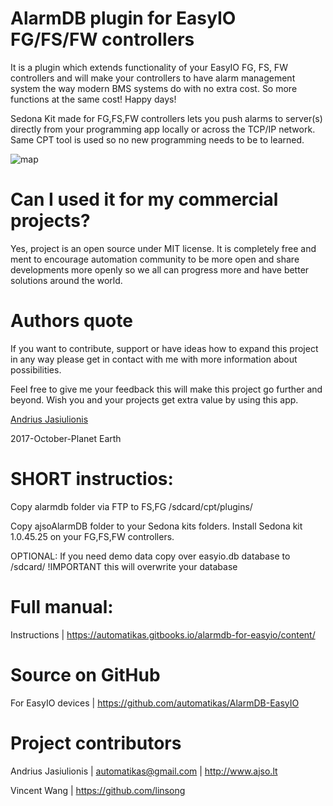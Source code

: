 # AlarmDB plugin for EasyIO FG/FS/FW controllers

It is a plugin which extends functionality of your EasyIO FG, FS, FW controllers and will make your controllers to have alarm management system the way modern BMS systems do with no extra cost. So more functions at the same cost! Happy days!

Sedona Kit made for FG,FS,FW controllers lets you push alarms to server(s) directly from your programming app locally or across the TCP/IP network. Same CPT tool is used so no new programming needs to be to learned.

![map](https://github.com/automatikas/AlarmDB/raw/master/docs/img/network_leaf.PNG)

# Can I used it for my commercial projects?
Yes, project is an open source under MIT license. It is completely free and ment to encourage automation community to be more open and share developments more openly so we all can progress more and have better solutions around the world.

# Authors quote
If you want to contribute, support or have ideas how to expand this project in any way please get in contact with me with more information about possibilities.

Feel free to give me your feedback this will make this project go further and beyond. Wish you and your projects get extra value by using this app.

[Andrius Jasiulionis](https://www.linkedin.com/in/andriusjasiulionis/)

2017-October-Planet Earth

# SHORT instructios:
Copy alarmdb folder via FTP to FS,FG /sdcard/cpt/plugins/

Copy ajsoAlarmDB folder to your Sedona kits folders. Install Sedona kit 1.0.45.25 on your FG,FS,FW controllers.

OPTIONAL: If you need demo data copy over easyio.db database to /sdcard/ !IMPORTANT this will overwrite your database

# Full manual: 
Instructions | https://automatikas.gitbooks.io/alarmdb-for-easyio/content/

# Source on GitHub
For EasyIO devices | https://github.com/automatikas/AlarmDB-EasyIO

# Project contributors
Andrius Jasiulionis | automatikas@gmail.com | http://www.ajso.lt

Vincent Wang | https://github.com/linsong
